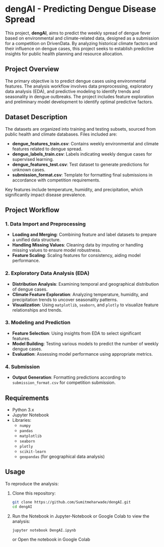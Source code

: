 # dengAI - Predicting Dengue Disease Spread

This project, **dengAI**, aims to predict the weekly spread of dengue fever based on environmental and climate-related data, designed as a submission for a competition on DrivenData. By analyzing historical climate factors and their influence on dengue cases, this project seeks to establish predictive insights for public health planning and resource allocation.

## Project Overview

The primary objective is to predict dengue cases using environmental features. The analysis workflow involves data preprocessing, exploratory data analysis (EDA), and predictive modeling to identify trends and seasonality in dengue outbreaks. The project includes feature exploration and preliminary model development to identify optimal predictive factors.

## Dataset Description

The datasets are organized into training and testing subsets, sourced from public health and climate databases. Files included are:

- **dengue_features_train.csv**: Contains weekly environmental and climate features related to dengue spread.
- **dengue_labels_train.csv**: Labels indicating weekly dengue cases for supervised learning.
- **dengue_features_test.csv**: Test dataset to generate predictions for unknown cases.
- **submission_format.csv**: Template for formatting final submissions in accordance with competition requirements.

Key features include temperature, humidity, and precipitation, which significantly impact disease prevalence.

## Project Workflow

### 1. Data Import and Preprocessing
   - **Loading and Merging**: Combining feature and label datasets to prepare a unified data structure.
   - **Handling Missing Values**: Cleaning data by imputing or handling missing values to ensure model robustness.
   - **Feature Scaling**: Scaling features for consistency, aiding model performance.

### 2. Exploratory Data Analysis (EDA)
   - **Distribution Analysis**: Examining temporal and geographical distribution of dengue cases.
   - **Climate Feature Exploration**: Analyzing temperature, humidity, and precipitation trends to uncover seasonality patterns.
   - **Visualization**: Using `matplotlib`, `seaborn`, and `plotly` to visualize feature relationships and trends.

### 3. Modeling and Prediction
   - **Feature Selection**: Using insights from EDA to select significant features.
   - **Model Building**: Testing various models to predict the number of weekly dengue cases.
   - **Evaluation**: Assessing model performance using appropriate metrics.

### 4. Submission
   - **Output Generation**: Formatting predictions according to `submission_format.csv` for competition submission.

## Requirements

- Python 3.x
- Jupyter Notebook
- Libraries:
  - `numpy`
  - `pandas`
  - `matplotlib`
  - `seaborn`
  - `plotly`
  - `scikit-learn`
  - `geopandas` (for geographical data analysis)

## Usage

To reproduce the analysis:

1. Clone this repository:
   ```bash
   git clone https://github.com/Sumitmeharwade/dengAI.git
   cd dengAI
   ```

2. Run the Notebook in Jupyter-Notebook or Google Colab to view the analysis:
   ```bash
   jupyter notebook DengAI.ipynb
   ```
   or Open the notebook in Google Colab

